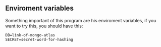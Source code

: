 ## Enviroment variables

Something important of this program are his enviroment variables, if you want to try this, you should have this:
~~~
DB=link-of-mongo-atlas
SECRET=secret-word-for-hashing
~~~